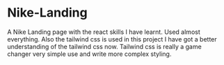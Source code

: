 # Nike-Landing
A Nike Landing page with the react skills I have learnt. Used almost everything. Also the tailwind css is used in this project I have got a better understanding of the tailwind css now. Tailwind css is really a game changer very simple use and write more complex styling.
